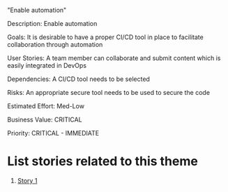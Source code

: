 "Enable automation"

Description: Enable automation

Goals: It is desirable to have a proper CI/CD tool in place to facilitate collaboration through automation

User Stories: A team member can collaborate and submit content which is easily integrated in DevOps

Dependencies: A CI/CD tool needs to be selected

Risks: An appropriate secure tool needs to be used to secure the code

Estimated Effort: Med-Low

Business Value: CRITICAL

Priority: CRITICAL - IMMEDIATE

# List stories related to this theme
1. [Story 1](documentation/templates/theme/initiatives/epics/stories/story_template.md)